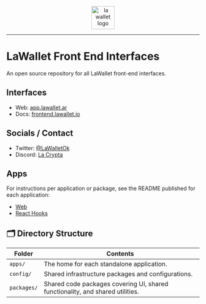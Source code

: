 <p align="center">
  <a href="https://wagmi.sh">
    <picture>
      <source media="(prefers-color-scheme: dark)" srcset="https://raw.githubusercontent.com/feririarte10/la-wallet-monorepo/f5bc158462e03647bbfbe72357e810f2bc8d9a73/apps/docs/public/logo-dark.svg">
      <img alt="la wallet logo" src="https://raw.githubusercontent.com/feririarte10/la-wallet-monorepo/f5bc158462e03647bbfbe72357e810f2bc8d9a73/apps/docs/public/logo-light.svg" width="auto" height="60">
    </picture>
  </a>
</p>

---

# LaWallet Front End Interfaces

An open source repository for all LaWallet front-end interfaces.

## Interfaces

- Web: [app.lawallet.ar](https://app.lawallet.ar)
- Docs: [frontend.lawallet.io](https://frontend.lawallet.io)

## Socials / Contact

- Twitter: [@LaWalletOk](https://twitter.com/LaWalletOk)
- Discord: [La Crypta](https://discord.lacrypta.ar)

## Apps

For instructions per application or package, see the README published for each application:

- [Web](apps/web/README.md)
- [React Hooks](packages/react/README.md)

## 🗂 Directory Structure

| Folder      | Contents                                                                      |
| ----------- | ----------------------------------------------------------------------------- |
| `apps/`     | The home for each standalone application.                                     |
| `config/`   | Shared infrastructure packages and configurations.                            |
| `packages/` | Shared code packages covering UI, shared functionality, and shared utilities. |

